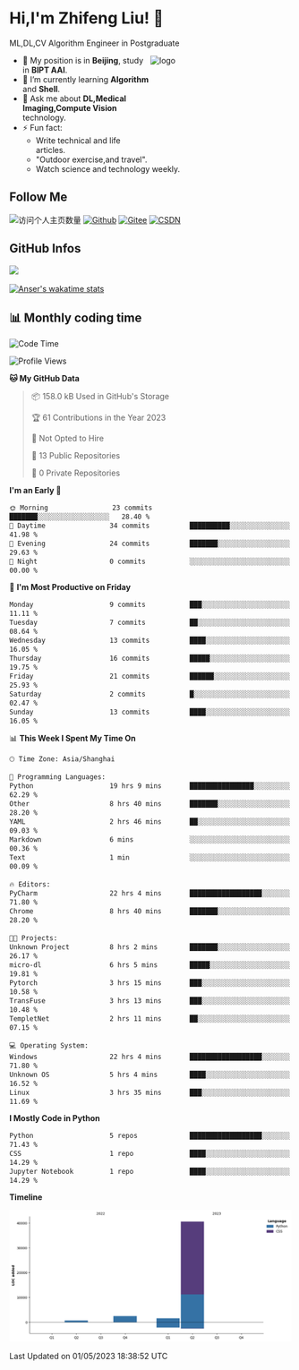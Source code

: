 <!--
**stonedada/stonedada** is a ✨ _special_ ✨ repository because its `README.md` (this file) appears on your GitHub profile.

Here are some ideas to get you started:

- 🔭 I’m currently working on ...
- 🌱 I’m currently learning ...
- 👯 I’m looking to collaborate on ...
- 🤔 I’m looking for help with ...
- 💬 Ask me about ...
- 📫 How to reach me: ...
- 😄 Pronouns: ...
- ⚡ Fun fact: ...
-->
# Hi,I'm Zhifeng Liu! 👋
ML,DL,CV Algorithm Engineer in Postgraduate

<img src="https://github-readme-stats-git-masterrstaa-rickstaa.vercel.app/api?username=stonedada&show_icons=true&count_private=true&theme=vue" alt="logo" height="160" align="right" width="50%" />

- 🔭 My position is in **Beijing**, study in **BIPT AAI**.
- 🌱 I’m currently learning **Algorithm** and **Shell**.
- 💬 Ask me about **DL,Medical Imaging,Compute Vision** technology.
- ⚡ Fun fact: 
  - Write technical and life articles.
  - "Outdoor exercise,and travel".
  - Watch science and technology weekly.

## Follow Me
![访问个人主页数量](https://komarev.com/ghpvc/?username=stonedada&color=green)
[![Github](https://img.shields.io/github/followers/stonedada?label=Github&style=social)](https://github.com/stonedada)
[![Gitee](https://img.shields.io/badge/-Gitee-EA4335?style=flat-square&logo=Gitee&logoColor=white)](https://gitee.com/liu-shitou)
[![CSDN](https://img.shields.io/badge/-CSDN-c14438?style=flat-square&logo=C&logoColor=white)](https://blog.csdn.net/weixin_43913261?type=blog)
## GitHub Infos
<!--
<img src="https://github-profile-trophy.vercel.app/?username=stonedada&theme=flat&column=7" alt="logo" height="160" align="center" style="margin: auto;" />
[![GitHub Streak](https://github-readme-streak-stats.herokuapp.com/?user=stonedada&theme=vue)](https://github.com/stonedada)
-->
<a href="https://github.com/stonedada">
  <img src="https://github-readme-stats-git-masterrstaa-rickstaa.vercel.app/api/top-langs/?username=stonedada&layout=compact&theme=vue" />
</a>

[![Anser's wakatime stats](https://github-readme-stats.vercel.app/api/wakatime?username=stonedada&layout=compact&custom_title=Wakatime%20Stats%20(this%20week))](https://wakatime.com/@stonedada)


## :bar_chart: Monthly coding time

<!--START_SECTION:waka-->
![Code Time](http://img.shields.io/badge/Code%20Time-102%20hrs%208%20mins-blue)

![Profile Views](http://img.shields.io/badge/Profile%20Views-0-blue)

**🐱 My GitHub Data** 

> 📦 158.0 kB Used in GitHub's Storage 
 > 
> 🏆 61 Contributions in the Year 2023
 > 
> 🚫 Not Opted to Hire
 > 
> 📜 13 Public Repositories 
 > 
> 🔑 0 Private Repositories 
 > 
**I'm an Early 🐤** 

```text
🌞 Morning                23 commits          ███████░░░░░░░░░░░░░░░░░░   28.40 % 
🌆 Daytime                34 commits          ██████████░░░░░░░░░░░░░░░   41.98 % 
🌃 Evening                24 commits          ███████░░░░░░░░░░░░░░░░░░   29.63 % 
🌙 Night                  0 commits           ░░░░░░░░░░░░░░░░░░░░░░░░░   00.00 % 
```
📅 **I'm Most Productive on Friday** 

```text
Monday                   9 commits           ███░░░░░░░░░░░░░░░░░░░░░░   11.11 % 
Tuesday                  7 commits           ██░░░░░░░░░░░░░░░░░░░░░░░   08.64 % 
Wednesday                13 commits          ████░░░░░░░░░░░░░░░░░░░░░   16.05 % 
Thursday                 16 commits          █████░░░░░░░░░░░░░░░░░░░░   19.75 % 
Friday                   21 commits          ██████░░░░░░░░░░░░░░░░░░░   25.93 % 
Saturday                 2 commits           █░░░░░░░░░░░░░░░░░░░░░░░░   02.47 % 
Sunday                   13 commits          ████░░░░░░░░░░░░░░░░░░░░░   16.05 % 
```


📊 **This Week I Spent My Time On** 

```text
🕑︎ Time Zone: Asia/Shanghai

💬 Programming Languages: 
Python                   19 hrs 9 mins       ████████████████░░░░░░░░░   62.29 % 
Other                    8 hrs 40 mins       ███████░░░░░░░░░░░░░░░░░░   28.20 % 
YAML                     2 hrs 46 mins       ██░░░░░░░░░░░░░░░░░░░░░░░   09.03 % 
Markdown                 6 mins              ░░░░░░░░░░░░░░░░░░░░░░░░░   00.36 % 
Text                     1 min               ░░░░░░░░░░░░░░░░░░░░░░░░░   00.09 % 

🔥 Editors: 
PyCharm                  22 hrs 4 mins       ██████████████████░░░░░░░   71.80 % 
Chrome                   8 hrs 40 mins       ███████░░░░░░░░░░░░░░░░░░   28.20 % 

🐱‍💻 Projects: 
Unknown Project          8 hrs 2 mins        ███████░░░░░░░░░░░░░░░░░░   26.17 % 
micro-dl                 6 hrs 5 mins        █████░░░░░░░░░░░░░░░░░░░░   19.81 % 
Pytorch                  3 hrs 15 mins       ███░░░░░░░░░░░░░░░░░░░░░░   10.58 % 
TransFuse                3 hrs 13 mins       ███░░░░░░░░░░░░░░░░░░░░░░   10.48 % 
TempletNet               2 hrs 11 mins       ██░░░░░░░░░░░░░░░░░░░░░░░   07.15 % 

💻 Operating System: 
Windows                  22 hrs 4 mins       ██████████████████░░░░░░░   71.80 % 
Unknown OS               5 hrs 4 mins        ████░░░░░░░░░░░░░░░░░░░░░   16.52 % 
Linux                    3 hrs 35 mins       ███░░░░░░░░░░░░░░░░░░░░░░   11.69 % 
```

**I Mostly Code in Python** 

```text
Python                   5 repos             ██████████████████░░░░░░░   71.43 % 
CSS                      1 repo              ████░░░░░░░░░░░░░░░░░░░░░   14.29 % 
Jupyter Notebook         1 repo              ████░░░░░░░░░░░░░░░░░░░░░   14.29 % 
```



**Timeline**

![Lines of Code chart](https://raw.githubusercontent.com/stonedada/stonedada/main/assets/bar_graph.png)


 Last Updated on 01/05/2023 18:38:52 UTC
<!--END_SECTION:waka-->